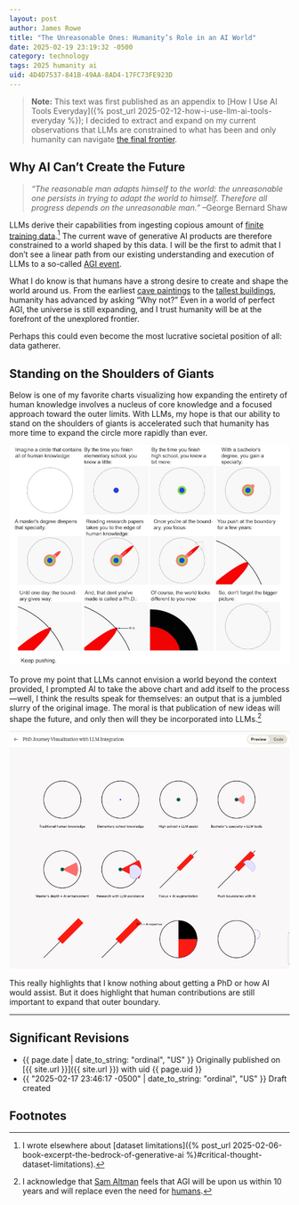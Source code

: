 ```yaml
---
layout: post
author: James Rowe
title: "The Unreasonable Ones: Humanity’s Role in an AI World"
date: 2025-02-19 23:19:32 -0500
category: technology
tags: 2025 humanity ai
uid: 4D4D7537-841B-49AA-8AD4-17FC73FE923D
---
```


> **Note:** This text was first published as an appendix to [How I Use AI Tools Everyday]({% post_url 2025-02-12-how-i-use-llm-ai-tools-everyday %}); I decided to extract and expand on my current observations that LLMs are constrained to what has been and only humanity can navigate [the final frontier](https://en.wikipedia.org/wiki/Where_no_man_has_gone_before).

## Why AI Can’t Create the Future

> *“The reasonable man adapts himself to the world: the unreasonable one persists in trying to adapt the world to himself. Therefore all progress depends on the unreasonable man.”* –George Bernard Shaw

LLMs derive their capabilities from ingesting copious amount of [finite training data](https://arxiv.org/abs/2211.04325).[^bedrock] The current wave of generative AI products are therefore constrained to a world shaped by this data. I will be the first to admit that I don’t see a linear path from our existing understanding and execution of LLMs to a so-called [AGI event](https://blog.samaltman.com/three-observations).

What I do know is that humans have a strong desire to create and shape the world around us. From the earliest [cave paintings](https://en.wikipedia.org/wiki/Cave_painting) to the [tallest buildings](https://en.wikipedia.org/wiki/List_of_tallest_buildings), humanity has advanced by asking “Why not?” Even in a world of perfect AGI, the universe is still expanding, and I trust humanity will be at the forefront of the unexplored frontier. 

Perhaps this could even become the most lucrative societal position of all: data gatherer.

## Standing on the Shoulders of Giants

Below is one of my favorite charts visualizing how expanding the entirety of human knowledge involves a nucleus of core knowledge and a focused approach toward the outer limits. With LLMs, my hope is that our ability to stand on the shoulders of giants is accelerated such that humanity has more time to expand the circle more rapidly than ever.

<img src="/assets/posts-images/2025-02-15-how-i-use-llm-ai-tools-everyday/the-illustrated-guide-to-a-phd.png" alt="the illustrated guide to a phd" class="center-img img-stylish"/>

To prove my point that LLMs cannot envision a world beyond the context provided, I prompted AI to take the above chart and add itself to the process—well, I think the results speak for themselves: an output that is a jumbled slurry of the original image. The moral is that publication of new ideas will shape the future, and only then will they be incorporated into LLMs.[^agi]

<img src="/assets/posts-images/2025-02-15-how-i-use-llm-ai-tools-everyday/ai-cannot-expand-knowledge.png" alt="Distorted version of PhD knowledge diagram showing AI's inability to expand beyond known data" class="center-img img-stylish"/>

This really highlights that I know nothing about getting a PhD or how AI would assist. But it does highlight that human contributions are still important to expand that outer boundary.

---

## Significant Revisions

- {{ page.date | date_to_string: "ordinal", "US" }} Originally published on [{{ site.url }}]({{ site.url }}) with uid {{ page.uid }}
- {{ "2025-02-17 23:46:17 -0500" | date_to_string: "ordinal", "US" }} Draft created

## Footnotes

[^bedrock]: I wrote elsewhere about [dataset limitations]({% post_url 2025-02-06-book-excerpt-the-bedrock-of-generative-ai %}#critical-thought-dataset-limitations).

[^agi]: I acknowledge that [Sam Altman](https://blog.samaltman.com/three-observations) feels that AGI will be upon us within 10 years and will replace even the need for [humans](https://www.smbc-comics.com/comic/joke-3).
